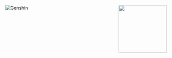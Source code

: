 <p>
    <img align="center" alt="Genshin" src="https://genshin-card.getloli.com/16/7640590.png" />
    <img width="150" src="https://user-images.githubusercontent.com/70872201/156012148-8873031f-7f16-4fb7-8d91-8cd08a663882.gif" align="right"/>
</p>



